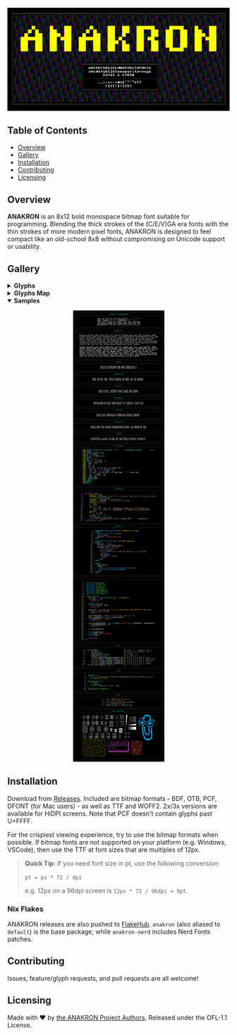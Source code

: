 <div align="center">

![anakron](img/header.png)

</div>

## Table of Contents

- [Overview](#overview)
- [Gallery](#gallery)
- [Installation](#installation)
- [Contributing](#contributing)
- [Licensing](#licensing)

## Overview

**ANAKRON** is an 8x12 bold monospace bitmap font suitable for programming.
Blending the thick strokes of the (C/E/V)GA era fonts with the thin strokes of
more modern pixel fonts, ANAKRON is designed to feel compact like an old-school
8x8 without compromising on Unicode support or usability.

## Gallery

<details>
<summary><strong>Glyphs</strong></summary>
<div align="center">

![ANAKRON glyphs](./img/chars.png)

</div>
</details>

<details>
<summary><strong>Glyphs Map</strong></summary>
<div align="center">

![ANAKRON glyphs map](./img/map.png)

</div>
</details>

<details open>
<summary><strong>Samples</strong></summary>
<div align="center">

![ANAKRON samples](./img/sample.png)

</div>
</details>

## Installation

Download from [Releases](https://github.com/molarmanful/ANAKRON/releases).
Included are bitmap formats - BDF, OTB, PCF, DFONT (for Mac users) - as well as
TTF and WOFF2. 2x/3x versions are available for HiDPI screens. Note that PCF
doesn't contain glyphs past U+FFFF.

For the crispiest viewing experience, try to use the bitmap formats when
possible. If bitmap fonts are not supported on your platform (e.g. Windows,
VSCode), then use the TTF at font sizes that are multiples of 12px.

> **Quick Tip**: If you need font size in pt, use the following conversion:
>
> `pt = px * 72 / dpi`
>
> e.g. 12px on a 96dpi screen is `12px * 72 / 96dpi = 9pt`.

### Nix Flakes

ANAKRON releases are also pushed to
[FlakeHub](https://flakehub.com/flake/molarmanful/ANAKRON). `anakron` (also
aliased to `default`) is the base package, while `anakron-nerd` includes Nerd
Fonts patches.

## Contributing

Issues, feature/glyph requests, and pull requests are all welcome!

## Licensing

Made with ♥ by [the ANAKRON Project Authors](AUTHORS). Released under the
OFL-1.1 License.

